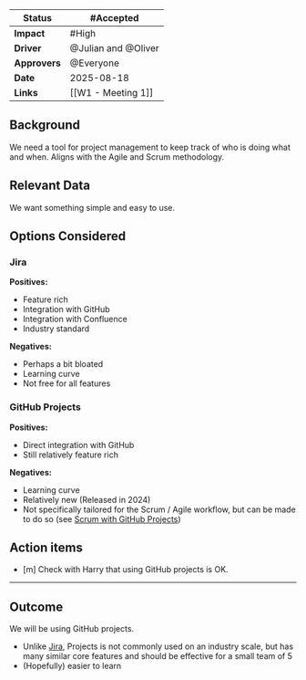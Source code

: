 | **Status**    | #Accepted           |
| ------------- | ------------------- |
| **Impact**    | #High               |
| **Driver**    | @Julian and @Oliver |
| **Approvers** | @Everyone           |
| **Date**      | 2025-08-18          |
| **Links**     | [[W1 - Meeting 1]]  |

## Background

We need a tool for project management to keep track of who is doing what and when. Aligns with the Agile and Scrum methodology. 
## Relevant Data

We want something simple and easy to use.
## Options Considered

### Jira

**Positives:**
* Feature rich
* Integration with GitHub
* Integration with Confluence
* Industry standard

**Negatives:**
* Perhaps a bit bloated
* Learning curve
* Not free for all features

### GitHub Projects

**Positives:**
* Direct integration with GitHub
* Still relatively feature rich

**Negatives:**
* Learning curve
* Relatively new (Released in 2024)
* Not specifically tailored for the Scrum / Agile workflow, but can be made to do so (see [Scrum with GitHub Projects](https://www.youtube.com/watch?v=06AWiNvjlQU))
## Action items

- [m] Check with Harry that using GitHub projects is OK.

--- 
## Outcome

We will be using GitHub projects. 

* Unlike [Jira](https://www.atlassian.com/software/jira/guides/getting-started/introduction#dig-into-specific-features), Projects is not commonly used on an industry scale, but has many similar core features and should be effective for a small team of 5
* (Hopefully) easier to learn
